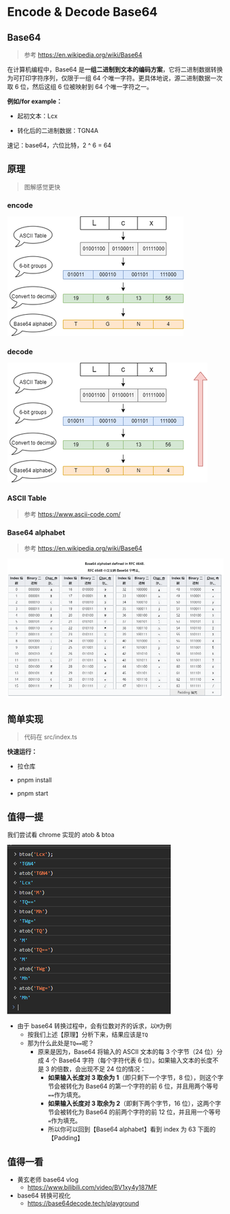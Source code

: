 # Encode & Decode Base64

## Base64

> 参考 https://en.wikipedia.org/wiki/Base64

在计算机编程中，Base64 是**一组二进制到文本的编码方案**，它将二进制数据转换为可打印字符序列，仅限于一组 64 个唯一字符。更具体地说，源二进制数据一次取 6 位，然后这组 6 位被映射到 64 个唯一字符之一。

**例如/for example：**

- 起初文本：Lcx

- 转化后的二进制数据：TGN4A

速记：base64，六位比特，2 ^ 6 = 64

## 原理

> 图解感觉更快

### encode

![base64encode](./images/base64-encode.png)

### decode

![base64decode](./images/base64-decode.png)

### ASCII Table

> 参考 https://www.ascii-code.com/

### Base64 alphabet

> 参考 https://en.wikipedia.org/wiki/Base64

![image-20240609221010891](./images/base64-alphabet.png)

## 简单实现

> 代码在 src/index.ts

**快速运行：**

- 拉仓库

- pnpm install
- pnpm start

## 值得一提

我们尝试看 chrome 实现的 atob & btoa

![image-20240609221617043](./images/window-atob&btoa.png)

- 由于 base64 转换过程中，会有位数对齐的诉求，以`M`为例
  - 按我们上述【原理】分析下来，结果应该是`TQ`
  - 那为什么此处是`TQ==`呢？
    - 原来是因为，Base64 将输入的 ASCII 文本的每 3 个字节（24 位）分成 4 个 Base64 字符（每个字符代表 6 位）。如果输入文本的长度不是 3 的倍数，会出现不足 24 位的情况：
      - **如果输入长度对 3 取余为 1**（即只剩下一个字节，8 位），则这个字节会被转化为 Base64 的第一个字符的前 6 位，并且用两个等号`==`作为填充。
      - **如果输入长度对 3 取余为 2**（即剩下两个字节，16 位），这两个字节会被转化为 Base64 的前两个字符的前 12 位，并且用一个等号`=`作为填充。
      - 所以你可以回到【Base64 alphabet】看到 index 为 63 下面的【Padding】



## 值得一看

- 黄玄老师 base64 vlog
  - https://www.bilibili.com/video/BV1xy4y187MF
- base64 转换可视化
  - https://base64decode.tech/playground

